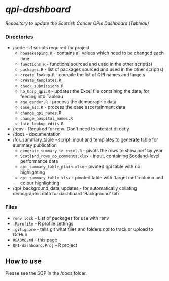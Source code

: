 # *qpi-dashboard*
*Repository to update the Scottish Cancer QPIs Dashboard (Tableau)*

### Directories
  * /code - R scripts required for project
    + `housekeeping.R` - contains all values which need to be changed each time
    + `functions.R` - functions sourced and used in the other script(s)
    + `packages.R` - list of packages sourced and used in the other script(s) 
    + `create_lookup.R` - compile the list of QPI names and targets
    + `create_templates.R` 
    + `check_submissions.R` 
    + `hb_hosp_qpi.R` - updates the Excel file containing the data, for feeding into Tableau
    + `age_gender.R` - process the demographic data
    + `case_asc.R` - process the case ascertainment data
    + `change_qpi_names.R`
    + `change_hospital_names.R`
    + `late_lookup_edits.R`
  * /renv - Required for renv. Don't need to interact directly 
  * /docs - documentation
  * /for_summary_table - script, input and templates to generate table for summary publication
    + `generate_summary_in_excel.R` - pivots the rows to show perf by year
    + `Scotland_rows_no_comments.xlsx` - input, containing Scotland-level performance data
    + `qpi_summary_table_plain.xlsx` - pivoted qpi table with no highlighting
    + `qpi_summary_table.xlsx` - pivoted table with 'target met' column and colour highlighting
  * /qpi_background_data_updates - for automatically collating demographic data for dashboard 'Background' tab

### Files
  * `renv.lock` - List of packages for use with renv
  * `.Rprofile` - R profile settings
  * `.gitignore` - tells git what files and folders *not* to track or upload to GitHub
  * `README.md` - this page
  * `QPI-dashboard.Proj` - R project
  
## How to use
Please see the SOP in the /docs folder. 
